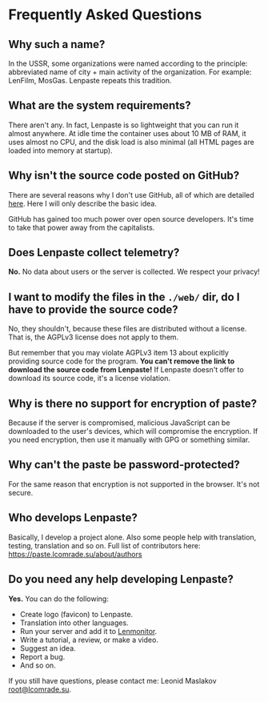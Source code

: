# Frequently Asked Questions
## Why such a name?
In the USSR, some organizations were named according to the principle:
abbreviated name of city + main activity of the organization.
For example: LenFilm, MosGas.
Lenpaste repeats this tradition.


## What are the system requirements?
There aren't any. In fact, Lenpaste is so lightweight that you can run it almost anywhere.
At idle time the container uses about 10 MB of RAM, it uses almost no CPU,
and the disk load is also minimal (all HTML pages are loaded into memory at startup).


## Why isn't the source code posted on GitHub?
There are several reasons why I don't use GitHub,
all of which are detailed [here](https://git.lcomrade.su/root/give-up-github).
Here I will only describe the basic idea.

GitHub has gained too much power over open source developers.
It's time to take that power away from the capitalists.


## Does Lenpaste collect telemetry?
**No.** No data about users or the server is collected.
We respect your privacy!


## I want to modify the files in the `./web/` dir, do I have to provide the source code?
No, they shouldn't, because these files are distributed without a license.
That is, the AGPLv3 license does not apply to them.

But remember that you may violate AGPLv3 item 13 about explicitly providing source code for the program.
**You can't remove the link to download the source code from Lenpaste!**
If Lenpaste doesn't offer to download its source code, it's a license violation.


## Why is there no support for encryption of paste?
Because if the server is compromised, malicious JavaScript can be downloaded to the user's devices, which will compromise the encryption.
If you need encryption, then use it manually with GPG or something similar.


##  Why can't the paste be password-protected?
For the same reason that encryption is not supported in the browser.
It's not secure.


## Who develops Lenpaste?
Basically, I develop a project alone.
Also some people help with translation, testing, translation and so on.
Full list of contributors here: https://paste.lcomrade.su/about/authors


## Do you need any help developing Lenpaste?
**Yes.** You can do the following:
- Create logo (favicon) to Lenpaste.
- Translation into other languages.
- Run your server and add it to [Lenmonitor](https://monitor.lcomrade.su/add).
- Write a tutorial, a review, or make a video.
- Suggest an idea.
- Report a bug.
- And so on.

If you still have questions, please contact me: Leonid Maslakov <root@lcomrade.su>.
